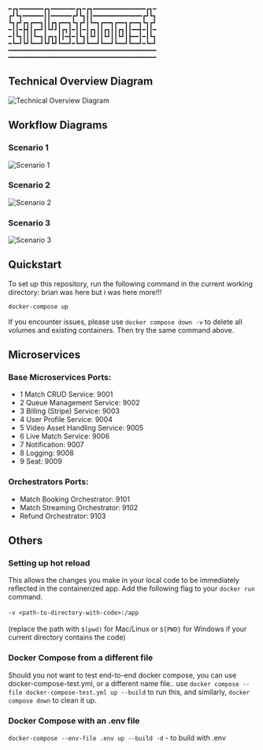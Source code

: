 ```
━┏┓━━━━━━━┏┓━━━━━━━┏┓━┏┓━━━━━━━━━━━━━━━┏┓━
┏┛┗┓━━━━━━┃┃━━━━━━┏┛┗┓┃┃━━━━━━━━━━━━━━┏┛┗┓
┗┓┏┛┏┓┏━━┓┃┃┏┓┏━━┓┗┓┏┛┃┗━┓┏━━┓┏━━┓┏━━┓┗┓┏┛
━┃┃━┣┫┃┏━┛┃┗┛┛┃┏┓┃━┃┃━┃┏┓┃┃┏┓┃┃┏┓┃┃━━┫━┃┃━
━┃┗┓┃┃┃┗━┓┃┏┓┓┃┃━┫━┃┗┓┃┗┛┃┃┗┛┃┃┗┛┃┣━━┃━┃┗┓
━┗━┛┗┛┗━━┛┗┛┗┛┗━━┛━┗━┛┗━━┛┗━━┛┗━━┛┗━━┛━┗━┛
━━━━━━━━━━━━━━━━━━━━━━━━━━━━━━━━━━━━━━━━━━
━━━━━━━━━━━━━━━━━━━━━━━━━━━━━━━━━━━━━━━━━━
```


## Technical Overview Diagram
![Technical Overview Diagram](tod.png)

## Workflow Diagrams
### Scenario 1
![Scenario 1](scenario1.png)

### Scenario 2
![Scenario 2](scenario2.png)

### Scenario 3
![Scenario 3](scenario3.png)

## Quickstart
To set up this repository, run the following command in the current working directory:
brian was here but i was here more!!!
```bash
docker-compose up
```

If you encounter issues, please use `docker compose down -v` to delete all volumes and existing containers. Then try the same command above.



## Microservices
### Base Microservices Ports:
- 1 Match CRUD Service: 9001
- 2 Queue Management Service: 9002
- 3 Billing (Stripe) Service: 9003
- 4 User Profile Service: 9004
- 5 Video Asset Handling Service: 9005
- 6 Live Match Service: 9006
- 7 Notification: 9007
- 8 Logging: 9008
- 9 Seat: 9009
### Orchestrators Ports:
- Match Booking Orchestrator: 9101
- Match Streaming Orchestrator: 9102
- Refund Orchestrator: 9103


## Others
### Setting up hot reload
This allows the changes you make in your local code to be immediately reflected in the containerized app. Add the following flag to your `docker run` command.<br><br>
`-v <path-to-directory-with-code>:/app`<br><br>
(replace the path with `$(pwd)` for Mac/Linux or `${PWD}` for Windows if your current directory contains the code)

### Docker Compose from a different file
Should you not want to test end-to-end docker compose, you can use docker-compose-test.yml, or a different name file.. use `docker compose --file docker-compose-test.yml up --build` to run this, and similarly, `docker compose down` to clean it up.

### Docker Compose with an .env file
`docker-compose --env-file .env up --build -d` - to build with .env
